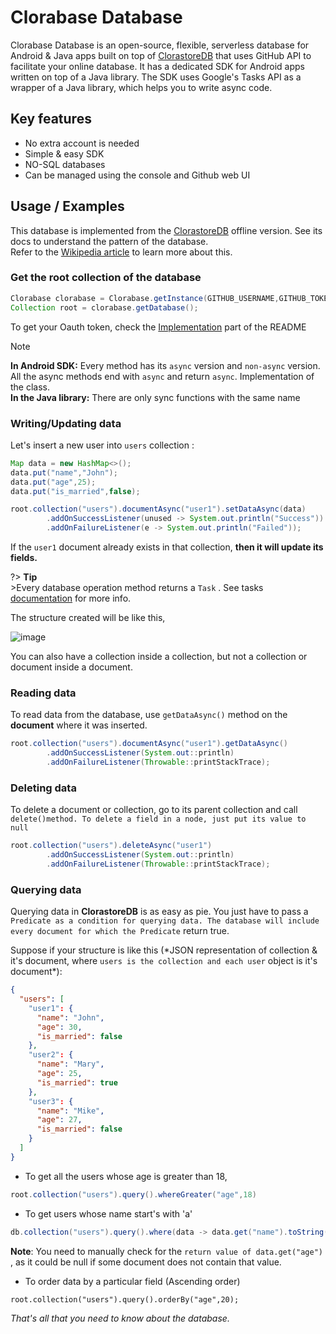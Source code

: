 # Clorabase Database

Clorabase Database is an open-source, flexible, serverless database for Android & Java apps built on top of [ClorastoreDB](https://github.com/Clorabase/ClorastoreDB) that uses GitHub API to facilitate your online database. It has a dedicated SDK for Android apps written on top of a Java library. The SDK uses Google's Tasks API as a wrapper of a Java library, which helps you to write async code.  

## Key features

*   No extra account is needed
*   Simple & easy SDK
*   NO-SQL databases
*   Can be managed using the console and Github web UI

  

## Usage / Examples

This database is implemented from the [ClorastoreDB](https://github.com/Clorabase/ClorastoreDB) offline version. See its docs to understand the pattern of the database.  
Refer to the [Wikipedia article](https://en.wikipedia.org/wiki/Document-oriented_database) to learn more about this.  
  

### Get the root collection of the database

```java
Clorabase clorabase = Clorabase.getInstance(GITHUB_USERNAME,GITHUB_TOKEN, PROJECT_NAME);
Collection root = clorabase.getDatabase();
```

  
To get your Oauth token, check the [Implementation](https://github.com/ErrorxCode/docs/edit/main/clorabase/README.md#implementation) part of the README  


> [!NOTE] 
> **In Android SDK:** Every method has its `async` version and `non-async` version. All the async methods end with `async` and return `async`. Implementation of the class.  
> **In the Java library:** There are only sync functions with the same name  

### Writing/Updating data

Let's insert a new user into `users` collection :

```java
Map data = new HashMap<>();
data.put("name","John");
data.put("age",25);
data.put("is_married",false);

root.collection("users").documentAsync("user1").setDataAsync(data)
        .addOnSuccessListener(unused -> System.out.println("Success"))
        .addOnFailureListener(e -> System.out.println("Failed"));          
```

  
If the `user1` document already exists in that collection, **then it will update its fields.**  
  
?> **Tip**  
\>Every database operation method returns a `Task` . See tasks [documentation](https://developers.google.com/android/guides/tasks) for more info.  
  
The structure created will be like this,  
  
![image](https://user-images.githubusercontent.com/65817230/230773260-1a207a69-03e6-4c3a-9fca-d4f0bba305c3.png)  
  
  
You can also have a collection inside a collection, but not a collection or document inside a document.  
  

### Reading data

To read data from the database, use `getDataAsync()` method on the **document** where it was inserted.

```java
root.collection("users").documentAsync("user1").getDataAsync()
        .addOnSuccessListener(System.out::println)
        .addOnFailureListener(Throwable::printStackTrace);
```

  

### Deleting data

To delete a document or collection, go to its parent collection and call `delete()method. To delete a field in a node, just put its value to null`

```java
root.collection("users").deleteAsync("user1")
        .addOnSuccessListener(System.out::println)
        .addOnFailureListener(Throwable::printStackTrace);
```

  
  

### Querying data

Querying data in **ClorastoreDB** is as easy as pie. You just have to pass a `Predicate as a condition for querying data. The database will include every document for which the Predicate` return true.  
  
Suppose if your structure is like this (\*JSON representation of collection & it's document, where `users is the collection and each user` object is it's document\*):

```json
{
  "users": [
    "user1": {
      "name": "John",
      "age": 30,
      "is_married": false
    },
    "user2": {
      "name": "Mary",
      "age": 25,
      "is_married": true
    },
    "user3": {
      "name": "Mike",
      "age": 27,
      "is_married": false
    }
  ]
}
```

  

*   To get all the users whose age is greater than 18,

```java
root.collection("users").query().whereGreater("age",18)
```

  

*   To get users whose name start's with 'a'

```java
db.collection("users").query().where(data -> data.get("name").toString().startsWith("a"));
```

  
**Note**: You need to manually check for the `return value of data.get("age")` , as it could be null if some document does not contain that value.  

*   To order data by a particular field (Ascending order)

```jva
root.collection("users").query().orderBy("age",20);
```

  
  
  
_That's all that you need to know about the database._









